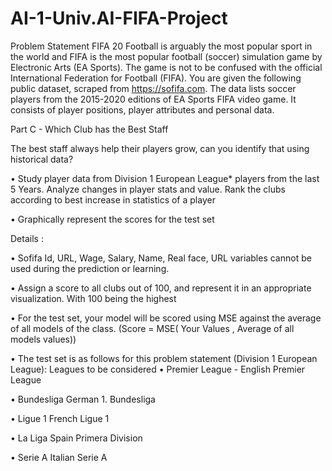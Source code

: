 # AI-1-Univ.AI-FIFA-Project
Problem Statement
FIFA 20
Football is arguably the most popular sport in the world and FIFA is the most popular football (soccer) simulation game by Electronic Arts (EA Sports). 
The game is not to be confused with the official International Federation for Football (FIFA).
You are given the following public dataset, scraped from https://sofifa.com. The data lists soccer players from the 2015-2020 editions of EA Sports FIFA video game. It consists of player positions, player attributes and personal data.

Part C - Which Club has the Best Staff   

The best staff always help their players grow, can you identify that using historical data?

•	Study player data from Division 1 European League* players from the last 5 Years. Analyze changes in player stats and value. Rank the clubs according to best increase in statistics of a player

•	Graphically represent the scores for the test set

Details :

•	Sofifa Id, URL, Wage, Salary, Name, Real face, URL variables cannot be used during the prediction or learning. 

•	Assign a score to all clubs out of 100, and represent it in an appropriate visualization. With 100 being the highest 

•	For the test set, your model will be scored using MSE against the average of all models of the class. (Score = MSE( Your Values , Average of all models values))

•	The test set is as follows for this problem statement (Division 1 European League):
Leagues to be considered
•	Premier League - English Premier League

•	Bundesliga German 1. Bundesliga

•	Ligue 1 French Ligue 1

•	La Liga Spain Primera Division

•	Serie A Italian Serie A


